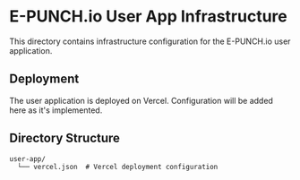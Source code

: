 # E-PUNCH.io User App Infrastructure

This directory contains infrastructure configuration for the E-PUNCH.io user application.

## Deployment

The user application is deployed on Vercel. Configuration will be added here as it's implemented.

## Directory Structure

```
user-app/
  └── vercel.json  # Vercel deployment configuration
``` 